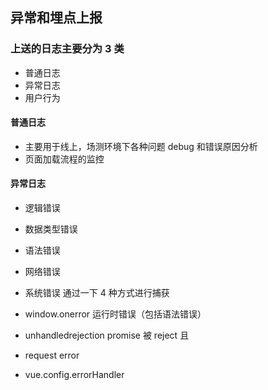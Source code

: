 ## 异常和埋点上报

### 上送的日志主要分为 3 类

  - 普通日志
  - 异常日志
  - 用户行为

#### 普通日志
  - 主要用于线上，场测环境下各种问题 debug 和错误原因分析
  - 页面加载流程的监控

#### 异常日志
  - 逻辑错误       
  - 数据类型错误   
  - 语法错误
  - 网络错误
  - 系统错误
通过一下 4 种方式进行捕获
  
  - window.onerror  运行时错误（包括语法错误）
  - unhandledrejection   promise 被 reject 且
  - request error
  - vue.config.errorHandler